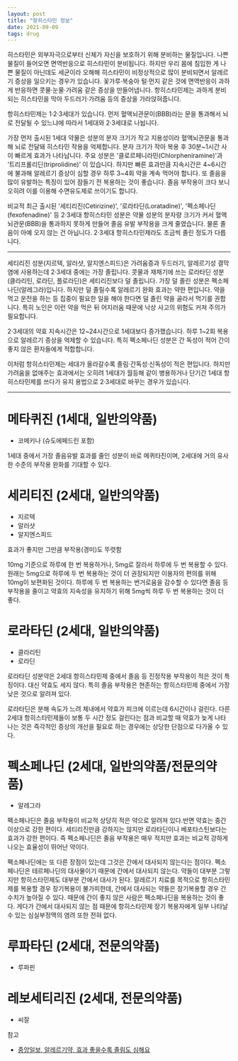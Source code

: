 ```yaml
---
layout: post
title: "항히스타민 정보"
date: 2021-09-09
tags: drug
---
```



히스타민은 외부자극으로부터 신체가 자신을 보호하기 위해 분비하는 물질입니다. 나쁜 물질이 들어오면 면역반응으로 히스타민이 분비됩니다. 하지만 우리 몸에 침입한 게 나쁜 물질이 아닌데도 세균이라 오해해 히스타민이 비정상적으로 많이 분비되면서 알레르기 증상을 일으키는 경우가 있습니다. 꽃가루·복숭아 털·먼지 같은 것에 면역반응이 과하게 반응하면 콧물·눈물·가려움 같은 증상을 만들어냅니다. 항히스타민제는 과하게 분비되는 히스타민을 막아 두드러기·가려움 등의 증상을 가라앉혀줍니다.

항히스타민제는 1·2·3세대가 있습니다. 먼저 혈액뇌관문이(BBB)라는 문을 통과해서 뇌로 전달될 수 있느냐에 따라서 1세대와 2·3세대로 나뉩니다.
 
가장 먼저 출시된 1세대 약물은 성분의 분자 크기가 작고 지용성이라 혈액뇌관문을 통과해 뇌로 전달돼 히스타민 작용을 억제합니다. 분자 크기가 작아 복용 후 30분~1시간 사이 빠르게 효과가 나타납니다. 주요 성분은 '클로르페니라민(Chlorpheniramine)'과 ‘트리프롤리딘(triprolidine)’ 이 있습니다. 하지만 빠른 효과만큼 지속시간은 4~6시간에 불과해 알레르기 증상이 심할 경우 하루 3~4회 약을 계속 먹어야 합니다. 또 졸음을 많이 유발하는 특징이 있어 잠들기 전 복용하는 것이 좋습니다. 졸음 부작용이 크다 보니 오히려 이를 이용해 수면유도제로 쓰이기도 합니다.

비교적 최근 출시된 '세티리진(Cetirizine)', '로라타딘(Loratadine)', '펙소페나딘(fexofenadine)' 등 2·3세대 항히스타민 성분은 약물 성분의 분자량 크기가 커서 혈액뇌관문(BBB)을 통과하지 못하게 만들어 졸음 유발 부작용을 크게 줄였습니다. 물론 졸음이 아예 오지 않는 건 아닙니다. 2·3세대 항히스타민제라도 조금씩 졸린 정도가 다릅니다.

---

세티리진 성분(지르텍, 알러샷, 알지엔스피드)은 가려움증과 두드러기, 알레르기성 결막염에 사용하는데 2·3세대 중에는 가장 졸립니다. 콧물과 재채기에 쓰는 로라타딘 성분(클라리틴, 로라딘, 플로라딘)은 세티리진보다 덜 졸립니다. 가장 덜 졸린 성분은 펙소페나딘(알레그라)입니다. 하지만 덜 졸릴수록 알레르기 완화 효과는 약한 편입니다. 약을 먹고 운전을 하는 등 집중이 필요한 일을 해야 한다면 덜 졸린 약을 골라서 먹기를 권합니다. 특히 노인은 이런 약을 먹은 뒤 어지러움 때문에 낙상 사고의 위험도 커져 주의가 필요합니다.
 
2·3세대의 약효 지속시간은 12~24시간으로 1세대보다 증가했습니다. 하루 1~2회 복용으로 알레르기 증상을 억제할 수 있습니다. 특히 펙소페나딘 성분은 간 독성이 적어 간이 좋지 않은 환자들에게 적합합니다.
 
이처럼 항히스타민제는 세대가 올라갈수록 졸림·간독성·신독성이 적은 편입니다. 하지만 가려움을 없애주는 효과에서는 오히려 1세대가 월등해 같이 병용하거나 단기간 1세대 항히스타민제를 쓰다가 유지 용법으로 2·3세대로 바꾸는 경우가 있습니다.

---

# 메타퀴진 (1세대, 일반의약품)
- 코메키나 (슈도에페드린 포함)

1세대 중에서 가장 졸음유발 효과를 줄인 성분이 바로 메퀴타진이며, 2세대에 거의 유사한 수준의 부작용 완화를 기대할 수 있다.

# 세리티진 (2세대, 일반의약품)
- 지르텍
- 알러샷
- 알지엔스피드

효과가 좋지만 그만큼 부작용(경미)도 뚜렷함 

10mg 기준으로 하루에 한 번 복용하거나, 5mg로 잘라서 하루에 두 번 복용할 수 있다. 원래는 5mg으로 하루에 두 번 복용하는 것이 더 권장되지만 이용자의 편의를 위해 10mg이 보편화된 것이다. 하루에 두 번 복용하는 번거로움을 감수할 수 있다면 졸음 등 부작용을 줄이고 약효의 지속성을 유지하기 위해 5mg씩 하루 두 번 복용하는 것이 더 좋다.

# 로라타딘 (2세대, 일반의약품)
- 클라리틴
- 로라딘

로라타딘 성분약은 2세대 항히스타민제 중에서 졸음 등 진정작용 부작용이 적은 것이 특징이다. 대신 약효도 세지 않다. 특히 졸음 부작용은 현존하는 항히스타민제 중에서 가장 낮은 것으로 알려져 있다.

로라타딘은 분해 속도가 느려 체내에서 약효가 피크에 이르는데 6시간이나 걸린다. 다른 2세대 항히스타민제들이 보통 두 시간 정도 걸린다는 점과 비교할 때 약효가 늦게 나타나는 것은 즉각적인 증상의 개선을 필요로 하는 경우에는 상당한 단점으로 다가올 수 있다.

# 펙소페나딘 (2세대, 일반의약품/전문의약품)
- 알레그라

펙소페나딘은 졸음 부작용이 비교적 상당히 적은 약으로 알려져 있다.반면 약효는 중간 이상으로 강한 편이다. 세티리진만큼 강하지는 않지만 로라타딘이나 베포타스틴보다는 효과가 강한 편이다. 즉 펙소페나딘은 졸음 부작용은 매우 적지만 효과는 비교적 강하게 나오는 효율성이 뛰어난 약이다.

펙소페나딘에는 또 다른 장점이 있는데 그것은 간에서 대사되지 않는다는 점이다. 펙소페나딘은 테르페나딘의 대사물이기 때문에 간에서 대사되지 않는다. 약들이 대부분 그렇지만 항히스타민제도 대부분 간에서 대사가 된다. 알레르기 치료를 목적으로 항히스타민제를 복용할 경우 장기복용이 불가피한데, 간에서 대사되는 약들은 장기복용할 경우 간수치가 높아질 수 있다. 때문에 간이 좋지 않은 사람은 펙소페나딘을 복용하는 것이 좋다. 게다가 간에서 대사되지 않는 점 때문에 항히스타민제 장기 복용자에게 일부 나타날 수 있는 심실부정맥의 염려 또한 전혀 없다.

# 루파타딘 (2세대, 전문의약품)
- 루파핀

# 레보세티리진 (2세대, 전문의약품)
- 씨잘




참고
- [중앙일보, 알레르기약, 효과 좋을수록 졸림도 심해요](https://jhealthmedia.joins.com/_inc/pop_print.asp?pno=21071)